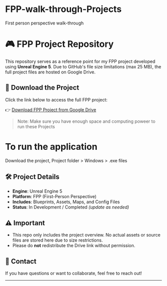 # FPP-walk-through-Projects
First person perspective walk-through
# 🎮 FPP Project Repository

This repository serves as a reference point for my FPP project developed using **Unreal Engine 5**. Due to GitHub's file size limitations (max 25 MB), the full project files are hosted on Google Drive.

## 📁 Download the Project

Click the link below to access the full FPP project:

👉 [Download FPP Project from Google Drive](https://drive.google.com/drive/folders/1KP6omSTrTiuH4fNZj9DGsKqDc5QwzYLA?usp=sharing)

> Note: Make sure you have enough space and computing poweer to run these Projects

# To run the application
Download the project, Project folder > Windows > .exe files

## 🛠️ Project Details

- **Engine**: Unreal Engine 5  
- **Platform**: FPP (First-Person Perspective)  
- **Includes**: Blueprints, Assets, Maps, and Config Files  
- **Status**: In Development / Completed *(update as needed)*

## ⚠️ Important

- This repo only includes the project overview. No actual assets or source files are stored here due to size restrictions.
- Please do **not** redistribute the Drive link without permission.

## 🙌 Contact

If you have questions or want to collaborate, feel free to reach out!

---
